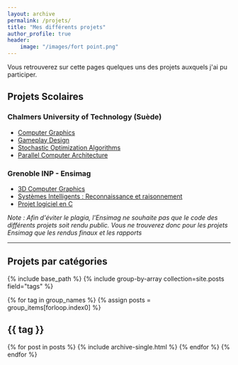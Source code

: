 ```yaml
---
layout: archive
permalink: /projets/
title: "Mes différents projets"
author_profile: true
header: 
    image: "/images/fort point.png"
---
```

Vous retrouverez sur cette pages quelques uns des projets auxquels j'ai pu participer.

## Projets Scolaires

### Chalmers University of Technology (Suède)
* [Computer Graphics](/computer-graphics-chalmers/)
* [Gameplay Design](/gameplay-design-chalmers/)
* [Stochastic Optimization Algorithms](/stochastic-optimization-algorithms-chalmers/)
* [Parallel Computer Architecture](/parallel-computer-architecture-chalmers/)
    
### Grenoble INP - Ensimag
* [3D Computer Graphics](/3D-computer-graphics-ensimag/)
* [Systèmes Intelligents : Reconnaissance et raisonnement](/isrr/)
* [Projet logiciel en C](/projet-c/)

*Note : Afin d'éviter le plagia, l'Ensimag ne souhaite pas que le code des différents projets soit rendu public. Vous ne trouverez donc pour les projets Ensimag que les rendus finaux et les rapports*

<!-- Ajouter lien vers projets perso -->
------ 

## Projets par catégories
<!-- Copy the code below and put it on the page where your projects will all be listed. -->
{% include base_path %}
{% include group-by-array collection=site.posts field="tags" %}

{% for tag in group_names %}
  {% assign posts = group_items[forloop.index0] %}
  <h2 id="{{ tag | slugify }}" class="archive__subtitle">{{ tag }}</h2>
  {% for post in posts %}
    {% include archive-single.html %}
  {% endfor %}
{% endfor %}